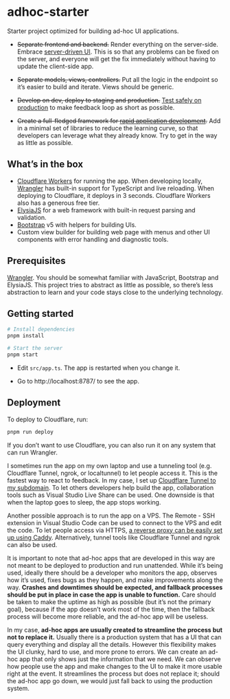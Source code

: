 # adhoc-starter

Starter project optimized for building ad-hoc UI applications.

- ~~Separate frontend and backend.~~ Render everything on the server-side. Embrace [server-driven UI](https://www.thoughtworks.com/en-th/radar/techniques/server-driven-ui). This is so that any problems can be fixed on the server, and everyone will get the fix immediately without having to update the client-side app.

- ~~Separate models, views, controllers.~~ Put all the logic in the endpoint so it’s easier to build and iterate. Views should be generic.

- ~~Develop on dev, deploy to staging and production.~~ [Test safely on production](https://notes.dt.in.th/TestingInProduction) to make feedback loop as short as possible.

- ~~Create a full-fledged framework for [rapid application development](https://en.wikipedia.org/wiki/Rapid_application_development).~~ Add in a minimal set of libraries to reduce the learning curve, so that developers can leverage what they already know. Try to get in the way as little as possible.

## What’s in the box

- [Cloudflare Workers](https://workers.cloudflare.com/) for running the app. When developing locally, [Wrangler](https://developers.cloudflare.com/workers/wrangler/) has built-in support for TypeScript and live reloading. When deploying to Cloudflare, it deploys in 3 seconds. Cloudflare Workers also has a generous free tier.
- [ElysiaJS](https://elysiajs.com/) for a web framework with built-in request parsing and validation.
- [Bootstrap](https://getbootstrap.com/) v5 with helpers for building UIs.
- Custom view builder for building web page with menus and other UI components with error handling and diagnostic tools.

## Prerequisites

[Wrangler](https://developers.cloudflare.com/workers/wrangler/). You should be somewhat familiar with JavaScript, Bootstrap and ElysiaJS. This project tries to abstract as little as possible, so there’s less abstraction to learn and your code stays close to the underlying technology.

## Getting started

```bash
# Install dependencies
pnpm install

# Start the server
pnpm start
```

- Edit `src/app.ts`. The app is restarted when you change it.

- Go to http://localhost:8787/ to see the app.

## Deployment

To deploy to Cloudflare, run:

```bash
pnpm run deploy
```

If you don’t want to use Cloudflare, you can also run it on any system that can run Wrangler.

I sometimes run the app on my own laptop and use a tunneling tool (e.g. Cloudflare Tunnel, ngrok, or localtunnel) to let people access it. This is the fastest way to react to feedback. In my case, I set up [Cloudflare Tunnel to my subdomain](https://developers.cloudflare.com/cloudflare-one/connections/connect-apps/routing-to-tunnel/). To let others developers help build the app, collaboration tools such as Visual Studio Live Share can be used. One downside is that when the laptop goes to sleep, the app stops working.

Another possible approach is to run the app on a VPS. The Remote - SSH extension in Visual Studio Code can be used to connect to the VPS and edit the code. To let people access via HTTPS, [a reverse proxy can be easily set up using Caddy](https://notes.dt.in.th/CaddyReverseProxy). Alternatively, tunnel tools like Cloudflare Tunnel and ngrok can also be used.

It is important to note that ad-hoc apps that are developed in this way are not meant to be deployed to production and run unattended. While it’s being used, ideally there should be a developer who monitors the app, observes how it’s used, fixes bugs as they happen, and make improvements along the way. **Crashes and downtimes should be expected, and fallback processes should be put in place in case the app is unable to function.** Care should be taken to make the uptime as high as possible (but it’s not the primary goal), because if the app doesn’t work most of the time, then the fallback process will become more reliable, and the ad-hoc app will be useless.

In my case, **ad-hoc apps are usually created to streamline the process but not to replace it.** Usually there is a production system that has a UI that can query everything and display all the details. However this flexibility makes the UI clunky, hard to use, and more prone to errors. We can create an ad-hoc app that only shows just the information that we need. We can observe how people use the app and make changes to the UI to make it more usable right at the event. It streamlines the process but does not replace it; should the ad-hoc app go down, we would just fall back to using the production system.
